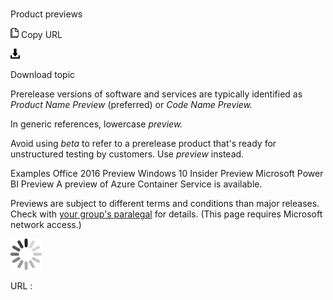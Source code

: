 # 

Product previews

![Copy URL](media/product-previews/Copy.png)
Copy URL

![Download](media/product-previews/Download.png)

Download topic

Prerelease versions of software and services are typically identified as *Product Name Preview* (preferred) or *Code Name Preview.*

In generic references, lowercase *preview.*

Avoid using *beta* to refer to a prerelease product that's ready for unstructured testing by customers. Use *preview* instead.

Examples
Office 2016 Preview
Windows 10 Insider Preview
Microsoft Power BI Preview
A preview of Azure Container Service is available.

Previews are subject to different terms and conditions than major releases. Check with [your group's paralegal](https://microsoft.sharepoint.com/sites/lcaweb/Pages/Applications/LegalContact.aspx) for details. (This page requires Microsoft network access.) 

![In progress](media/product-previews/activity-large.gif)

URL :
